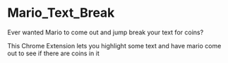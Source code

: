 # Mario_Text_Break
Ever wanted Mario to come out and jump break your text for coins?

This Chrome Extension lets you highlight some text and have mario come out to see if there are coins in it
